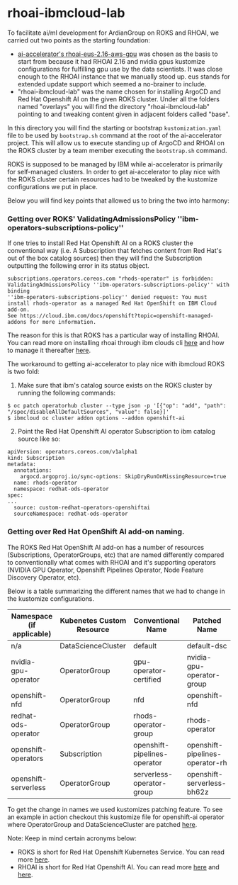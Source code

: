 # rhoai-ibmcloud-lab

To facilitate ai/ml development for ArdianGroup on ROKS and RHOAI, we carried out two points as the starting foundation:
* [ai-accelerator's rhoai-eus-2.16-aws-gpu](https://github.com/redhat-ai-services/ai-accelerator/tree/main/bootstrap/overlays/rhoai-eus-2.16-aws-gpu) was chosen as the basis to start from because it had RHOAI 2.16 and nvidia gpus kustomize configurations for fulfilling gpu use by the data scientists. It was close enough to the RHOAI instance that we manually stood up. eus stands for extended update support which seemed a no-brainer to include.
* "rhoai-ibmcloud-lab" was the name chosen for installing ArgoCD and Red Hat Openshift AI on the given ROKS cluster. Under all the folders named "overlays" you will find the directory "rhoai-ibmcloud-lab" pointing to and tweaking content given in adjacent folders called "base".

In this directory you will find the starting or bootstrap `kustomization.yaml` file to be used by `bootstrap.sh` command at the root of the ai-accelerator project. This will allow us to execute standing up of ArgoCD and RHOAI on the ROKS cluster by a team member executing the `bootstrap.sh` command.

ROKS is supposed to be managed by IBM while ai-accelerator is primarily for self-managed clusters. In order to get ai-accelerator to play nice with the ROKS cluster certain resources had to be tweaked by the kustomize configurations we put in place. 

Below you will find key points that allowed us to bring the two into harmony:

### Getting over ROKS' ValidatingAdmissionsPolicy ''ibm-operators-subscriptions-policy''

If one tries to install Red Hat Openshift AI on a ROKS cluster the conventional way (i.e. A Subscription that fetches content from Red Hat's out of the box catalog sources) then they will find the Subscription outputting the following error in its status object.

```
subscriptions.operators.coreos.com "rhods-operator" is forbidden: ValidatingAdmissionsPolicy ''ibm-operators-subscriptions-policy'' with binding
''ibm-operators-subscriptions-policy'' denied request: You must install rhods-operator as a managed Red Hat OpenShift on IBM Cloud add-on. 
See https://cloud.ibm.com/docs/openshift?topic=openshift-managed-addons for more information.
```

The reason for this is that ROKS has a particular way of installing RHOAI. You can read more on installing rhoai through ibm clouds cli [here](https://cloud.ibm.com/docs/openshift?topic=openshift-ai-addon-install&interface=cli) and how to manage it thereafter [here](https://cloud.ibm.com/docs/openshift?topic=openshift-ai-addon-manage&interface=ui).

The workaround to getting ai-accelerator to play nice with ibmcloud ROKS is two fold:
1. Make sure that ibm's catalog source exists on the ROKS cluster by running the following commands:
```
$ oc patch operatorhub cluster --type json -p '[{"op": "add", "path": "/spec/disableAllDefaultSources", "value": false}]'
$ ibmcloud oc cluster addon options --addon openshift-ai
```
2. Point the Red Hat Openshift AI operator Subscription to ibm catalog source like so:
```
apiVersion: operators.coreos.com/v1alpha1
kind: Subscription
metadata:
  annotations:
    argocd.argoproj.io/sync-options: SkipDryRunOnMissingResource=true
  name: rhods-operator
  namespace: redhat-ods-operator
spec:
...
  source: custom-redhat-operators-openshiftai
  sourceNamespace: redhat-ods-operator
```

### Getting over Red Hat OpenShift AI add-on naming.

The ROKS Red Hat OpenShift AI add-on has a number of resources (Subscriptions, OperatorGroups, etc) that are named differently compared to conventionally what comes with RHOAI and it's supporting operators (NVIDIA GPU Operator, Openshift Pipelines Operator, Node Feature Discovery Operator, etc).

Below is a table summarizing the different names that we had to change in the kustomize configurations.

|Namespace (if applicable) | Kubenetes Custom Resource| Conventional Name | Patched Name |
|----------|----------|----------|----------|
|n/a|DataScienceCluster|default|default-dsc|
|nvidia-gpu-operator|OperatorGroup|gpu-operator-certified|nvidia-gpu-operator-group|
|openshift-nfd|OperatorGroup|nfd|openshift-nfd|
|redhat-ods-operator|OperatorGroup|rhods-operator-group|rhods-operator|
|openshift-operators|Subscription|openshift-pipelines-operator|openshift-pipelines-operator-rh|
|openshift-serverless|OperatorGroup|serverless-operator-group|openshift-serverless-bh62z|

To get the change in names we used kustomizes patching feature. To see an example in action checkout this kustomize file for openshift-ai operator where OperatorGroup and DataScienceCluster are patched [here](../../../components/operators/openshift-ai/aggregate/overlays/rhoai-ibmcloud-lab/kustomization.yaml).

Note: Keep in mind certain acronyms below:
* ROKS is short for Red Hat Openshift Kubernetes Service. You can read more [here](https://cloud.ibm.com/docs/openshift?topic=openshift-getting-started&utm_source=chatgpt.com).
* RHOAI is short for Red Hat Openshift AI. You can read more [here]() and [here]().